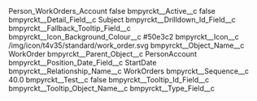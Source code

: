 <?xml version="1.0" encoding="UTF-8"?>
<CustomMetadata xmlns="http://soap.sforce.com/2006/04/metadata" xmlns:xsi="http://www.w3.org/2001/XMLSchema-instance" xmlns:xsd="http://www.w3.org/2001/XMLSchema">
    <label>Person_WorkOrders_Account</label>
    <protected>false</protected>
    <values>
        <field>bmpyrckt__Active__c</field>
        <value xsi:type="xsd:boolean">false</value>
    </values>
    <values>
        <field>bmpyrckt__Detail_Field__c</field>
        <value xsi:type="xsd:string">Subject</value>
    </values>
    <values>
        <field>bmpyrckt__Drilldown_Id_Field__c</field>
        <value xsi:nil="true"/>
    </values>
    <values>
        <field>bmpyrckt__Fallback_Tooltip_Field__c</field>
        <value xsi:nil="true"/>
    </values>
    <values>
        <field>bmpyrckt__Icon_Background_Colour__c</field>
        <value xsi:type="xsd:string">#50e3c2</value>
    </values>
    <values>
        <field>bmpyrckt__Icon__c</field>
        <value xsi:type="xsd:string">/img/icon/t4v35/standard/work_order.svg</value>
    </values>
    <values>
        <field>bmpyrckt__Object_Name__c</field>
        <value xsi:type="xsd:string">WorkOrder</value>
    </values>
    <values>
        <field>bmpyrckt__Parent_Object__c</field>
        <value xsi:type="xsd:string">PersonAccount</value>
    </values>
    <values>
        <field>bmpyrckt__Position_Date_Field__c</field>
        <value xsi:type="xsd:string">StartDate</value>
    </values>
    <values>
        <field>bmpyrckt__Relationship_Name__c</field>
        <value xsi:type="xsd:string">WorkOrders</value>
    </values>
    <values>
        <field>bmpyrckt__Sequence__c</field>
        <value xsi:type="xsd:double">40.0</value>
    </values>
    <values>
        <field>bmpyrckt__Test__c</field>
        <value xsi:type="xsd:boolean">false</value>
    </values>
    <values>
        <field>bmpyrckt__Tooltip_Id_Field__c</field>
        <value xsi:nil="true"/>
    </values>
    <values>
        <field>bmpyrckt__Tooltip_Object_Name__c</field>
        <value xsi:nil="true"/>
    </values>
    <values>
        <field>bmpyrckt__Type_Field__c</field>
        <value xsi:nil="true"/>
    </values>
</CustomMetadata>
